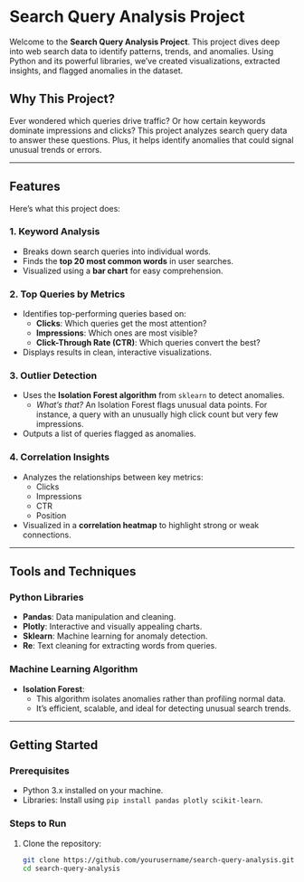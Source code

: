 # Search Query Analysis Project

Welcome to the **Search Query Analysis Project**. This project dives deep into web search data to identify patterns, trends, and anomalies. Using Python and its powerful libraries, we’ve created visualizations, extracted insights, and flagged anomalies in the dataset.

## Why This Project?

Ever wondered which queries drive traffic? Or how certain keywords dominate impressions and clicks? This project analyzes search query data to answer these questions. Plus, it helps identify anomalies that could signal unusual trends or errors.

---

## Features

Here’s what this project does:

### 1. **Keyword Analysis**

- Breaks down search queries into individual words.
- Finds the **top 20 most common words** in user searches.
- Visualized using a **bar chart** for easy comprehension.

### 2. **Top Queries by Metrics**

- Identifies top-performing queries based on:
  - **Clicks**: Which queries get the most attention?
  - **Impressions**: Which ones are most visible?
  - **Click-Through Rate (CTR)**: Which queries convert the best?
- Displays results in clean, interactive visualizations.

### 3. **Outlier Detection**

- Uses the **Isolation Forest algorithm** from `sklearn` to detect anomalies.
  - _What’s that?_ An Isolation Forest flags unusual data points. For instance, a query with an unusually high click count but very few impressions.
- Outputs a list of queries flagged as anomalies.

### 4. **Correlation Insights**

- Analyzes the relationships between key metrics:
  - Clicks
  - Impressions
  - CTR
  - Position
- Visualized in a **correlation heatmap** to highlight strong or weak connections.

---

## Tools and Techniques

### Python Libraries

- **Pandas**: Data manipulation and cleaning.
- **Plotly**: Interactive and visually appealing charts.
- **Sklearn**: Machine learning for anomaly detection.
- **Re**: Text cleaning for extracting words from queries.

### Machine Learning Algorithm

- **Isolation Forest**:
  - This algorithm isolates anomalies rather than profiling normal data.
  - It’s efficient, scalable, and ideal for detecting unusual search trends.

---

## Getting Started

### Prerequisites

- Python 3.x installed on your machine.
- Libraries: Install using `pip install pandas plotly scikit-learn`.

### Steps to Run

1. Clone the repository:
   ```bash
   git clone https://github.com/yourusername/search-query-analysis.git
   cd search-query-analysis
   ```
